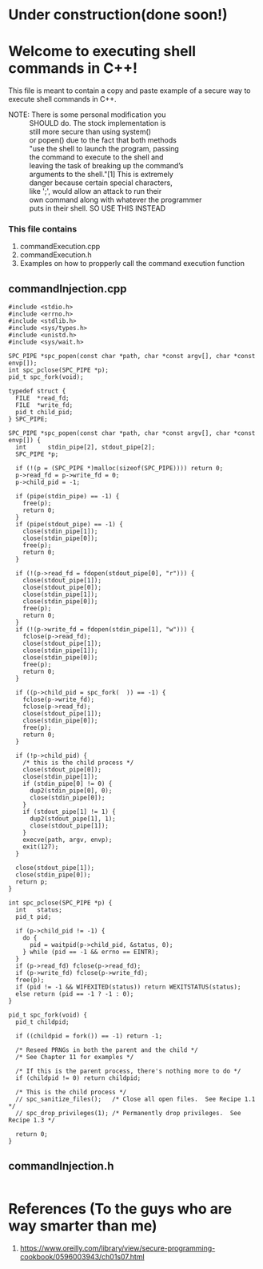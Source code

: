 # Under construction(done soon!)
# Welcome to executing shell commands in C++!

This file is meant to contain a copy and paste 
example of a secure way to execute shell commands
in C++.  

NOTE:  There is some personal modification you<br>
       &emsp;&emsp;&emsp;SHOULD do.  The stock implementation is <br>
       &emsp;&emsp;&emsp;still more secure than using system() <br>
       &emsp;&emsp;&emsp;or popen() due to the fact that both methods <br>
       &emsp;&emsp;&emsp;"use the shell to launch the program, passing  <br>
       &emsp;&emsp;&emsp;the command to execute to the shell and  <br>
       &emsp;&emsp;&emsp;leaving the task of breaking up the command’s  <br>
       &emsp;&emsp;&emsp;arguments to the shell."[1]  This is extremely <br>
       &emsp;&emsp;&emsp;danger because certain special characters,  <br>
       &emsp;&emsp;&emsp;like ';', would allow an attack to run their  <br>
       &emsp;&emsp;&emsp;own command along with whatever the programmer  <br>
       &emsp;&emsp;&emsp;puts in their shell.  SO USE THIS INSTEAD  <br>

### This file contains
1. commandExecution.cpp
2. commandExecution.h
3. Examples on how to propperly call the command execution function

## commandInjection.cpp

```
#include <stdio.h>
#include <errno.h>
#include <stdlib.h>
#include <sys/types.h>
#include <unistd.h>
#include <sys/wait.h>
  
SPC_PIPE *spc_popen(const char *path, char *const argv[], char *const envp[]);
int spc_pclose(SPC_PIPE *p);
pid_t spc_fork(void);

typedef struct {
  FILE  *read_fd;
  FILE  *write_fd;
  pid_t child_pid;
} SPC_PIPE;
   
SPC_PIPE *spc_popen(const char *path, char *const argv[], char *const envp[]) {
  int      stdin_pipe[2], stdout_pipe[2];
  SPC_PIPE *p;
   
  if (!(p = (SPC_PIPE *)malloc(sizeof(SPC_PIPE)))) return 0;
  p->read_fd = p->write_fd = 0;
  p->child_pid = -1;
   
  if (pipe(stdin_pipe) == -1) {
    free(p);
    return 0;
  }
  if (pipe(stdout_pipe) == -1) {
    close(stdin_pipe[1]);
    close(stdin_pipe[0]);
    free(p);
    return 0;
  }
   
  if (!(p->read_fd = fdopen(stdout_pipe[0], "r"))) {
    close(stdout_pipe[1]);
    close(stdout_pipe[0]);
    close(stdin_pipe[1]);
    close(stdin_pipe[0]);
    free(p);
    return 0;
  }
  if (!(p->write_fd = fdopen(stdin_pipe[1], "w"))) {
    fclose(p->read_fd);
    close(stdout_pipe[1]);
    close(stdin_pipe[1]);
    close(stdin_pipe[0]);
    free(p);
    return 0;
  }
   
  if ((p->child_pid = spc_fork(  )) == -1) {
    fclose(p->write_fd);
    fclose(p->read_fd);
    close(stdout_pipe[1]);
    close(stdin_pipe[0]);
    free(p);
    return 0;
  }
   
  if (!p->child_pid) {
    /* this is the child process */
    close(stdout_pipe[0]);
    close(stdin_pipe[1]);
    if (stdin_pipe[0] != 0) {
      dup2(stdin_pipe[0], 0);
      close(stdin_pipe[0]);
    }
    if (stdout_pipe[1] != 1) {
      dup2(stdout_pipe[1], 1);
      close(stdout_pipe[1]);
    }
    execve(path, argv, envp);
    exit(127);
  }
   
  close(stdout_pipe[1]);
  close(stdin_pipe[0]);
  return p;
}
   
int spc_pclose(SPC_PIPE *p) {
  int   status;
  pid_t pid;
   
  if (p->child_pid != -1) {
    do {
      pid = waitpid(p->child_pid, &status, 0);
    } while (pid == -1 && errno == EINTR);
  }
  if (p->read_fd) fclose(p->read_fd);
  if (p->write_fd) fclose(p->write_fd);
  free(p);
  if (pid != -1 && WIFEXITED(status)) return WEXITSTATUS(status);
  else return (pid == -1 ? -1 : 0);
}

pid_t spc_fork(void) {
  pid_t childpid;

  if ((childpid = fork()) == -1) return -1;

  /* Reseed PRNGs in both the parent and the child */
  /* See Chapter 11 for examples */

  /* If this is the parent process, there's nothing more to do */
  if (childpid != 0) return childpid;

  /* This is the child process */
  // spc_sanitize_files();   /* Close all open files.  See Recipe 1.1 */
  // spc_drop_privileges(1); /* Permanently drop privileges.  See Recipe 1.3 */

  return 0;
}
```

## commandInjection.h
```

```

# References (To the guys who are way smarter than me)
1. https://www.oreilly.com/library/view/secure-programming-cookbook/0596003943/ch01s07.html




